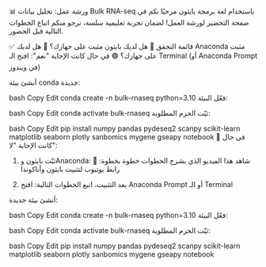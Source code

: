 📊 ورشة عمل: تحليل بيانات Bulk RNA-seq باستخدام لغة برمجة بايثون
مرحبًا بكم في صفحة التحضير لورشة العمل!
لضمان تجربة تعليمية سلسة، نرجو منكم اتباع الخطوات التالية قبل الحضور.

✅ قائمة التحقق
🔹 هل لديك بايثون مثبت على جهازك؟
🔹 هل لديك Anaconda مثبت على جهازك؟
🟢 في حال كانت الإجابة "نعم":
افتح الـ Terminal (أو Anaconda Prompt في ويندوز)

أنشئ بيئة conda جديدة:

bash
Copy
Edit
conda create -n bulk-rnaseq python=3.10
فعّل البيئة:

bash
Copy
Edit
conda activate bulk-rnaseq
ثبّت الحزم المطلوبة:

bash
Copy
Edit
pip install numpy pandas pydeseq2 scanpy scikit-learn matplotlib seaborn plotly sanbomics mygene gseapy notebook
🔴 في حال كانت الإجابة "لا":
1. ثبّت بايثون وAnaconda:
شاهد هذا الفيديو الذي يشرح الخطوات خطوة بخطوة:
🎥 رابط يوتيوب لتثبيت بايثون وأناكوندا

2. بعد التثبيت، اتبع الخطوات التالية:
افتح Anaconda Prompt أو الـ Terminal

أنشئ بيئة جديدة:

bash
Copy
Edit
conda create -n bulk-rnaseq python=3.10
فعّل البيئة:

bash
Copy
Edit
conda activate bulk-rnaseq
ثبّت الحزم المطلوبة:

bash
Copy
Edit
pip install numpy pandas pydeseq2 scanpy scikit-learn matplotlib seaborn plotly sanbomics mygene gseapy notebook
